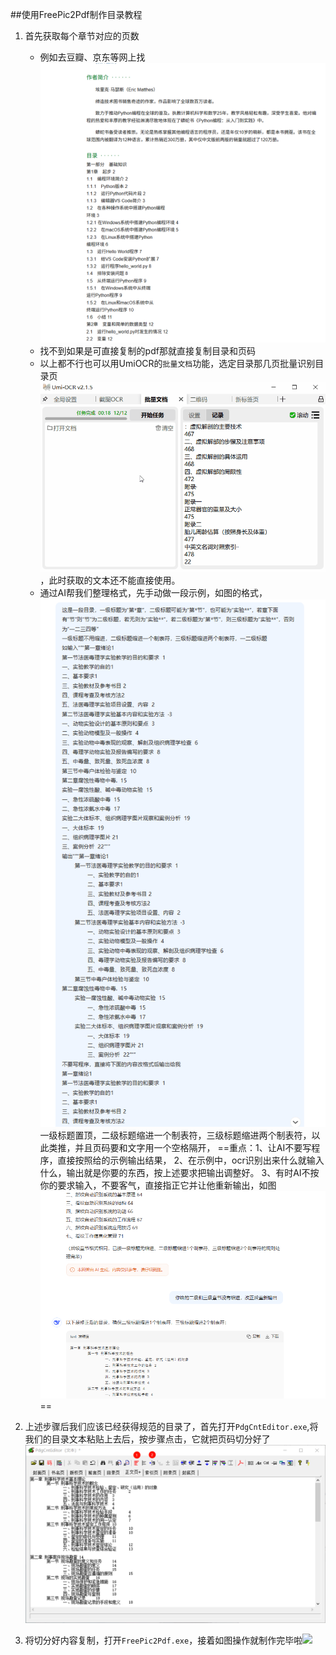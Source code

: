##使用FreePic2Pdf制作目录教程
1. 首先获取每个章节对应的页数
	- 例如去豆瓣、京东等网上找![](assets/images/image.png)
	- 找不到如果是可直接复制的pdf那就直接复制目录和页码
	- 以上都不行也可以用UmiOCR的`批量文档`功能，选定目录那几页批量识别目录页![](assets/images/umi识别目录页.gif)，此时获取的文本还不能直接使用。
	- 通过AI帮我们整理格式，先手动做一段示例，如图的格式，![](assets/images/image%201.png)
	  一级标题置顶，二级标题缩进一个制表符，三级标题缩进两个制表符，以此类推，并且页码要和文字用一个空格隔开，
	  ==重点：1、让AI不要写程序，直接按照给的示例输出结果，
	  2、在示例中，ocr识别出来什么就输入什么，输出就是你要的东西，按上述要求把输出调整好。
	  3、有时AI不按你的要求输入，不要客气，直接指正它并让他重新输出，如图![](assets/images/image%202.png)==
	
2. 上述步骤后我们应该已经获得规范的目录了，首先打开`PdgCntEditor.exe`,将我们的目录文本粘贴上去后，按步骤点击，它就把页码切分好了![](assets/images/image%203.png)
3. 将切分好内容复制，打开`FreePic2Pdf.exe`，接着如图操作就制作完毕啦![](assets/images/FreePic2Pdf.exe使用教程.gif)

